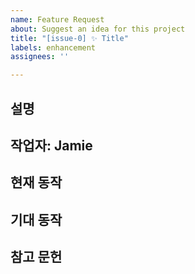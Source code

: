 ```yaml
---
name: Feature Request
about: Suggest an idea for this project
title: "[issue-0] ✨ Title"
labels: enhancement
assignees: ''

---
```


## 설명
## 작업자: Jamie
## 현재 동작
## 기대 동작
## 참고 문헌
